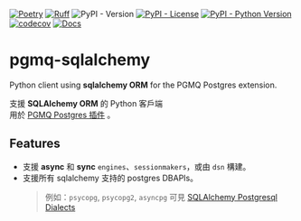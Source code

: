 [![Poetry](https://img.shields.io/endpoint?url=https://python-poetry.org/badge/v0.json)](https://python-poetry.org/)
[![Ruff](https://img.shields.io/endpoint?url=https://raw.githubusercontent.com/astral-sh/ruff/main/assets/badge/v2.json)](https://github.com/astral-sh/ruff)
![PyPI - Version](https://img.shields.io/pypi/v/pgmq-sqlalchemy)
[![PyPI - License](https://img.shields.io/pypi/l/pgmq-sqlalchemy.svg)](https://github.com/pgmq-sqlalchemy/pgmq-sqlalchemy-python/blob/main/LICENSE)
[![PyPI - Python Version](https://img.shields.io/pypi/pyversions/pgmq-sqlalchemy.svg)](https://pypi.python.org/pypi/pgmq-sqlalchemy)
[![codecov](https://codecov.io/gh/pgmq-sqlalchemy/pgmq-sqlalchemy-python/branch/master/graph/badge.svg)](https://codecov.io/gh/pgmq-sqlalchemy/pgmq-sqlalchemy-python)
[![Docs](https://readthedocs.org/projects/pgmq-sqlalchemy-python/badge/?version=latest)](http://pgmq-sqlalchemy-python.readthedocs.io/en/latest/?badge=latest)

# pgmq-sqlalchemy

Python client using **sqlalchemy ORM** for the PGMQ Postgres extension.

支援 **SQLAlchemy ORM** 的 Python 客戶端 <br>
用於 [PGMQ Postgres 插件](https://github.com/tembo-io/pgmq) 。

## Features

- 支援 **async** 和 **sync** `engines`、`sessionmakers`，或由 `dsn` 構建。
- 支援所有 sqlalchemy 支持的 postgres DBAPIs。
    > 例如：`psycopg`, `psycopg2`, `asyncpg`
    > 可見 [SQLAlchemy Postgresql Dialects](https://docs.sqlalhttps://docs.sqlalchemy.org/en/20/dialects/postgresql.html)


